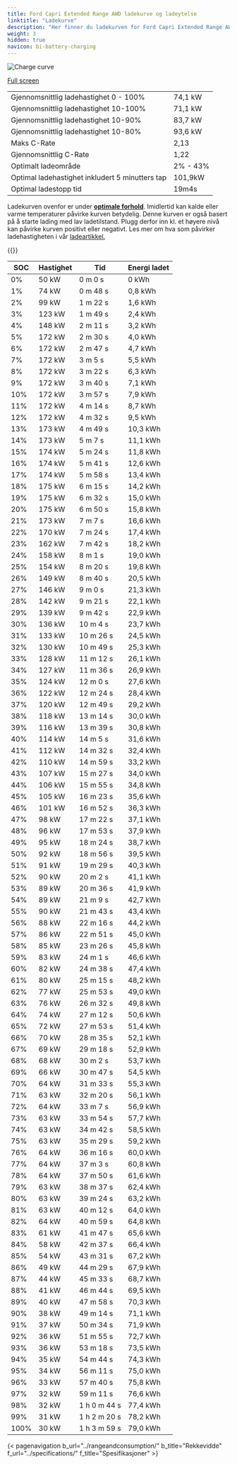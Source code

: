 ```yaml
---
title: Ford Capri Extended Range AWD ladekurve og ladeytelse
linktitle: "Ladekurve"
description: "Her finner du ladekurven for Ford Capri Extended Range AWD."
weight: 3
hidden: true
navicon: bi-battery-charging
---
```

<!-- markdownlint-disable MD033 -->
<img src="/images/models/ford/capri/capri_extended_range_awd/chargingcurve.svg" alt="Charge curve" class="img-fluid">

[Full screen](/images/models/ford/capri/capri_extended_range_awd/chargingcurve.svg)


<table class="table table-striped border">
<tbody>
<tr>
<td>Gjennomsnittlig ladehastighet 0 - 100%</td><td>74,1 kW</td>
</tr>
<tr>
<td>Gjennomsnittlig ladehastighet 10-100%</td><td>71,1 kW</td>
</tr>
<tr>
<td>Gjennomsnittlig ladehastighet 10-90%</td><td>83,7 kW</td>
</tr>
<tr>
<td>Gjennomsnittlig ladehastighet 10-80%</td><td>93,6 kW</td>
</tr>
<tr>
<td>Maks C-Rate</td><td>2,13</td>
</tr>
<tr>
<td>Gjennomsnittlig C-Rate</td><td>1,22</td>
</tr>
<tr>
<td>Optimalt ladeområde</td><td>2% - 43%</td>
</tr>
<tr>
<td>Optimal ladehastighet inkludert 5 minutters tap</td><td>101,9kW</td>
</tr>
<tr>
<td>Optimal ladestopp tid</td><td>19m4s</td>
</tr>
</tbody>
</table>


Ladekurven ovenfor er under **[optimale forhold](../../../../../technology/battery/charging/#temperatur)**. Imidlertid kan kalde eller varme temperaturer påvirke kurven betydelig. Denne kurven er også basert på å starte lading med lav ladetilstand. Plugg derfor inn kl. et høyere nivå kan påvirke kurven positivt eller negativt. Les mer om hva som påvirker ladehastigheten i vår [ladeartikkel.](../../../../../technology/battery/charging/)


{{<evkxdisplayaddarticle />}}
<table class="table table-striped border">
<thead>
<tr><th>SOC</th><th>Hastighet</th><th>Tid</th><th>Energi ladet</th></tr>
</thead>
<tbody>
<tr>
<td>0%</td><td>50 kW</td><td> 0 m 0 s </td><td>0 kWh </td>
</tr>
<tr>
<td>1%</td><td>74 kW</td><td> 0 m 48 s </td><td>0,8 kWh </td>
</tr>
<tr>
<td>2%</td><td>99 kW</td><td> 1 m 22 s </td><td>1,6 kWh </td>
</tr>
<tr>
<td>3%</td><td>123 kW</td><td> 1 m 49 s </td><td>2,4 kWh </td>
</tr>
<tr>
<td>4%</td><td>148 kW</td><td> 2 m 11 s </td><td>3,2 kWh </td>
</tr>
<tr>
<td>5%</td><td>172 kW</td><td> 2 m 30 s </td><td>4,0 kWh </td>
</tr>
<tr>
<td>6%</td><td>172 kW</td><td> 2 m 47 s </td><td>4,7 kWh </td>
</tr>
<tr>
<td>7%</td><td>172 kW</td><td> 3 m 5 s </td><td>5,5 kWh </td>
</tr>
<tr>
<td>8%</td><td>172 kW</td><td> 3 m 22 s </td><td>6,3 kWh </td>
</tr>
<tr>
<td>9%</td><td>172 kW</td><td> 3 m 40 s </td><td>7,1 kWh </td>
</tr>
<tr>
<td>10%</td><td>172 kW</td><td> 3 m 57 s </td><td>7,9 kWh </td>
</tr>
<tr>
<td>11%</td><td>172 kW</td><td> 4 m 14 s </td><td>8,7 kWh </td>
</tr>
<tr>
<td>12%</td><td>172 kW</td><td> 4 m 32 s </td><td>9,5 kWh </td>
</tr>
<tr>
<td>13%</td><td>173 kW</td><td> 4 m 49 s </td><td>10,3 kWh </td>
</tr>
<tr>
<td>14%</td><td>173 kW</td><td> 5 m 7 s </td><td>11,1 kWh </td>
</tr>
<tr>
<td>15%</td><td>174 kW</td><td> 5 m 24 s </td><td>11,8 kWh </td>
</tr>
<tr>
<td>16%</td><td>174 kW</td><td> 5 m 41 s </td><td>12,6 kWh </td>
</tr>
<tr>
<td>17%</td><td>174 kW</td><td> 5 m 58 s </td><td>13,4 kWh </td>
</tr>
<tr>
<td>18%</td><td>175 kW</td><td> 6 m 15 s </td><td>14,2 kWh </td>
</tr>
<tr>
<td>19%</td><td>175 kW</td><td> 6 m 32 s </td><td>15,0 kWh </td>
</tr>
<tr>
<td>20%</td><td>175 kW</td><td> 6 m 50 s </td><td>15,8 kWh </td>
</tr>
<tr>
<td>21%</td><td>173 kW</td><td> 7 m 7 s </td><td>16,6 kWh </td>
</tr>
<tr>
<td>22%</td><td>170 kW</td><td> 7 m 24 s </td><td>17,4 kWh </td>
</tr>
<tr>
<td>23%</td><td>162 kW</td><td> 7 m 42 s </td><td>18,2 kWh </td>
</tr>
<tr>
<td>24%</td><td>158 kW</td><td> 8 m 1 s </td><td>19,0 kWh </td>
</tr>
<tr>
<td>25%</td><td>154 kW</td><td> 8 m 20 s </td><td>19,8 kWh </td>
</tr>
<tr>
<td>26%</td><td>149 kW</td><td> 8 m 40 s </td><td>20,5 kWh </td>
</tr>
<tr>
<td>27%</td><td>146 kW</td><td> 9 m 0 s </td><td>21,3 kWh </td>
</tr>
<tr>
<td>28%</td><td>142 kW</td><td> 9 m 21 s </td><td>22,1 kWh </td>
</tr>
<tr>
<td>29%</td><td>139 kW</td><td> 9 m 42 s </td><td>22,9 kWh </td>
</tr>
<tr>
<td>30%</td><td>136 kW</td><td> 10 m 4 s </td><td>23,7 kWh </td>
</tr>
<tr>
<td>31%</td><td>133 kW</td><td> 10 m 26 s </td><td>24,5 kWh </td>
</tr>
<tr>
<td>32%</td><td>130 kW</td><td> 10 m 49 s </td><td>25,3 kWh </td>
</tr>
<tr>
<td>33%</td><td>128 kW</td><td> 11 m 12 s </td><td>26,1 kWh </td>
</tr>
<tr>
<td>34%</td><td>127 kW</td><td> 11 m 36 s </td><td>26,9 kWh </td>
</tr>
<tr>
<td>35%</td><td>124 kW</td><td> 12 m 0 s </td><td>27,6 kWh </td>
</tr>
<tr>
<td>36%</td><td>122 kW</td><td> 12 m 24 s </td><td>28,4 kWh </td>
</tr>
<tr>
<td>37%</td><td>120 kW</td><td> 12 m 49 s </td><td>29,2 kWh </td>
</tr>
<tr>
<td>38%</td><td>118 kW</td><td> 13 m 14 s </td><td>30,0 kWh </td>
</tr>
<tr>
<td>39%</td><td>116 kW</td><td> 13 m 39 s </td><td>30,8 kWh </td>
</tr>
<tr>
<td>40%</td><td>114 kW</td><td> 14 m 5 s </td><td>31,6 kWh </td>
</tr>
<tr>
<td>41%</td><td>112 kW</td><td> 14 m 32 s </td><td>32,4 kWh </td>
</tr>
<tr>
<td>42%</td><td>110 kW</td><td> 14 m 59 s </td><td>33,2 kWh </td>
</tr>
<tr>
<td>43%</td><td>107 kW</td><td> 15 m 27 s </td><td>34,0 kWh </td>
</tr>
<tr>
<td>44%</td><td>106 kW</td><td> 15 m 55 s </td><td>34,8 kWh </td>
</tr>
<tr>
<td>45%</td><td>105 kW</td><td> 16 m 23 s </td><td>35,6 kWh </td>
</tr>
<tr>
<td>46%</td><td>101 kW</td><td> 16 m 52 s </td><td>36,3 kWh </td>
</tr>
<tr>
<td>47%</td><td>98 kW</td><td> 17 m 22 s </td><td>37,1 kWh </td>
</tr>
<tr>
<td>48%</td><td>96 kW</td><td> 17 m 53 s </td><td>37,9 kWh </td>
</tr>
<tr>
<td>49%</td><td>95 kW</td><td> 18 m 24 s </td><td>38,7 kWh </td>
</tr>
<tr>
<td>50%</td><td>92 kW</td><td> 18 m 56 s </td><td>39,5 kWh </td>
</tr>
<tr>
<td>51%</td><td>91 kW</td><td> 19 m 29 s </td><td>40,3 kWh </td>
</tr>
<tr>
<td>52%</td><td>90 kW</td><td> 20 m 2 s </td><td>41,1 kWh </td>
</tr>
<tr>
<td>53%</td><td>89 kW</td><td> 20 m 36 s </td><td>41,9 kWh </td>
</tr>
<tr>
<td>54%</td><td>89 kW</td><td> 21 m 9 s </td><td>42,7 kWh </td>
</tr>
<tr>
<td>55%</td><td>90 kW</td><td> 21 m 43 s </td><td>43,4 kWh </td>
</tr>
<tr>
<td>56%</td><td>88 kW</td><td> 22 m 16 s </td><td>44,2 kWh </td>
</tr>
<tr>
<td>57%</td><td>86 kW</td><td> 22 m 51 s </td><td>45,0 kWh </td>
</tr>
<tr>
<td>58%</td><td>85 kW</td><td> 23 m 26 s </td><td>45,8 kWh </td>
</tr>
<tr>
<td>59%</td><td>83 kW</td><td> 24 m 1 s </td><td>46,6 kWh </td>
</tr>
<tr>
<td>60%</td><td>82 kW</td><td> 24 m 38 s </td><td>47,4 kWh </td>
</tr>
<tr>
<td>61%</td><td>80 kW</td><td> 25 m 15 s </td><td>48,2 kWh </td>
</tr>
<tr>
<td>62%</td><td>77 kW</td><td> 25 m 53 s </td><td>49,0 kWh </td>
</tr>
<tr>
<td>63%</td><td>76 kW</td><td> 26 m 32 s </td><td>49,8 kWh </td>
</tr>
<tr>
<td>64%</td><td>74 kW</td><td> 27 m 12 s </td><td>50,6 kWh </td>
</tr>
<tr>
<td>65%</td><td>72 kW</td><td> 27 m 53 s </td><td>51,4 kWh </td>
</tr>
<tr>
<td>66%</td><td>70 kW</td><td> 28 m 35 s </td><td>52,1 kWh </td>
</tr>
<tr>
<td>67%</td><td>69 kW</td><td> 29 m 18 s </td><td>52,9 kWh </td>
</tr>
<tr>
<td>68%</td><td>68 kW</td><td> 30 m 2 s </td><td>53,7 kWh </td>
</tr>
<tr>
<td>69%</td><td>66 kW</td><td> 30 m 47 s </td><td>54,5 kWh </td>
</tr>
<tr>
<td>70%</td><td>64 kW</td><td> 31 m 33 s </td><td>55,3 kWh </td>
</tr>
<tr>
<td>71%</td><td>63 kW</td><td> 32 m 20 s </td><td>56,1 kWh </td>
</tr>
<tr>
<td>72%</td><td>64 kW</td><td> 33 m 7 s </td><td>56,9 kWh </td>
</tr>
<tr>
<td>73%</td><td>63 kW</td><td> 33 m 54 s </td><td>57,7 kWh </td>
</tr>
<tr>
<td>74%</td><td>63 kW</td><td> 34 m 42 s </td><td>58,5 kWh </td>
</tr>
<tr>
<td>75%</td><td>63 kW</td><td> 35 m 29 s </td><td>59,2 kWh </td>
</tr>
<tr>
<td>76%</td><td>64 kW</td><td> 36 m 16 s </td><td>60,0 kWh </td>
</tr>
<tr>
<td>77%</td><td>64 kW</td><td> 37 m 3 s </td><td>60,8 kWh </td>
</tr>
<tr>
<td>78%</td><td>64 kW</td><td> 37 m 50 s </td><td>61,6 kWh </td>
</tr>
<tr>
<td>79%</td><td>63 kW</td><td> 38 m 37 s </td><td>62,4 kWh </td>
</tr>
<tr>
<td>80%</td><td>63 kW</td><td> 39 m 24 s </td><td>63,2 kWh </td>
</tr>
<tr>
<td>81%</td><td>63 kW</td><td> 40 m 12 s </td><td>64,0 kWh </td>
</tr>
<tr>
<td>82%</td><td>64 kW</td><td> 40 m 59 s </td><td>64,8 kWh </td>
</tr>
<tr>
<td>83%</td><td>61 kW</td><td> 41 m 47 s </td><td>65,6 kWh </td>
</tr>
<tr>
<td>84%</td><td>58 kW</td><td> 42 m 37 s </td><td>66,4 kWh </td>
</tr>
<tr>
<td>85%</td><td>54 kW</td><td> 43 m 31 s </td><td>67,2 kWh </td>
</tr>
<tr>
<td>86%</td><td>49 kW</td><td> 44 m 29 s </td><td>67,9 kWh </td>
</tr>
<tr>
<td>87%</td><td>44 kW</td><td> 45 m 33 s </td><td>68,7 kWh </td>
</tr>
<tr>
<td>88%</td><td>41 kW</td><td> 46 m 44 s </td><td>69,5 kWh </td>
</tr>
<tr>
<td>89%</td><td>40 kW</td><td> 47 m 58 s </td><td>70,3 kWh </td>
</tr>
<tr>
<td>90%</td><td>38 kW</td><td> 49 m 14 s </td><td>71,1 kWh </td>
</tr>
<tr>
<td>91%</td><td>37 kW</td><td> 50 m 34 s </td><td>71,9 kWh </td>
</tr>
<tr>
<td>92%</td><td>36 kW</td><td> 51 m 55 s </td><td>72,7 kWh </td>
</tr>
<tr>
<td>93%</td><td>36 kW</td><td> 53 m 18 s </td><td>73,5 kWh </td>
</tr>
<tr>
<td>94%</td><td>35 kW</td><td> 54 m 44 s </td><td>74,3 kWh </td>
</tr>
<tr>
<td>95%</td><td>34 kW</td><td> 56 m 11 s </td><td>75,0 kWh </td>
</tr>
<tr>
<td>96%</td><td>33 kW</td><td> 57 m 40 s </td><td>75,8 kWh </td>
</tr>
<tr>
<td>97%</td><td>32 kW</td><td> 59 m 11 s </td><td>76,6 kWh </td>
</tr>
<tr>
<td>98%</td><td>32 kW</td><td>1 h 0 m 44 s </td><td>77,4 kWh </td>
</tr>
<tr>
<td>99%</td><td>31 kW</td><td>1 h 2 m 20 s </td><td>78,2 kWh </td>
</tr>
<tr>
<td>100%</td><td>30 kW</td><td>1 h 3 m 59 s </td><td>79,0 kWh </td>
</tr>
</tbody>
</table>


{< pagenavigation b_url="../rangeandconsumption/" b_title="Rekkevidde" f_url="../specifications/" f_title="Spesifikasjoner" >}
